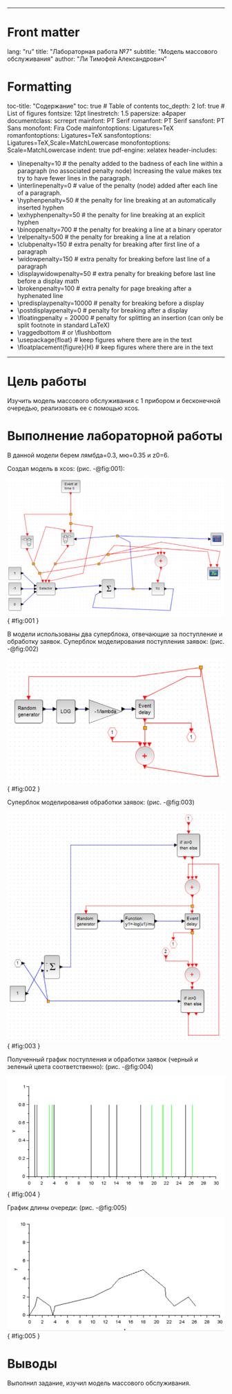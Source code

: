 ﻿
---
# Front matter
lang: "ru"
title: "Лабораторная работа №7"
subtitle: "Модель массового обслуживания"
author: "Ли Тимофей Александрович"

# Formatting
toc-title: "Содержание"
toc: true # Table of contents
toc_depth: 2
lof: true # List of figures
fontsize: 12pt
linestretch: 1.5
papersize: a4paper
documentclass: scrreprt
mainfont: PT Serif
romanfont: PT Serif
sansfont: PT Sans
monofont: Fira Code
mainfontoptions: Ligatures=TeX
romanfontoptions: Ligatures=TeX
sansfontoptions: Ligatures=TeX,Scale=MatchLowercase
monofontoptions: Scale=MatchLowercase
indent: true
pdf-engine: xelatex
header-includes:
  - \linepenalty=10 # the penalty added to the badness of each line within a paragraph (no associated penalty node) Increasing the value makes tex try to have fewer lines in the paragraph.
  - \interlinepenalty=0 # value of the penalty (node) added after each line of a paragraph.
  - \hyphenpenalty=50 # the penalty for line breaking at an automatically inserted hyphen
  - \exhyphenpenalty=50 # the penalty for line breaking at an explicit hyphen
  - \binoppenalty=700 # the penalty for breaking a line at a binary operator
  - \relpenalty=500 # the penalty for breaking a line at a relation
  - \clubpenalty=150 # extra penalty for breaking after first line of a paragraph
  - \widowpenalty=150 # extra penalty for breaking before last line of a paragraph
  - \displaywidowpenalty=50 # extra penalty for breaking before last line before a display math
  - \brokenpenalty=100 # extra penalty for page breaking after a hyphenated line
  - \predisplaypenalty=10000 # penalty for breaking before a display
  - \postdisplaypenalty=0 # penalty for breaking after a display
  - \floatingpenalty = 20000 # penalty for splitting an insertion (can only be split footnote in standard LaTeX)
  - \raggedbottom # or \flushbottom
  - \usepackage{float} # keep figures where there are in the text
  - \floatplacement{figure}{H} # keep figures where there are in the text
---

# Цель работы

Изучить модель массового обслуживания с 1 прибором и бесконечной очередью, реализовать ее с помощью xcos. 

# Выполнение лабораторной работы

В данной модели берем лямбда=0.3, мю=0.35 и z0=6.

Создал модель в xcos: (рис. -@fig:001):

![модель](images/1.png){ #fig:001 }

В модели использованы два суперблока, отвечающие за поступление и обработку заявок. Суперблок моделирования поступления заявок: (рис. -@fig:002)

![суперблок1](images/2.png){ #fig:002 }

Суперблок моделирования обработки заявок: (рис. -@fig:003)

![суперблок2](images/3.png){ #fig:003 }

Полученный график поступления и обработки заявок (черный и зеленый цвета соответственно): (рис. -@fig:004)

![график1](images/4.png){ #fig:004 }

График длины очереди: (рис. -@fig:005)

![график2](images/5.png){ #fig:005 }

# Выводы

Выполнил задание, изучил модель массового обслуживания.